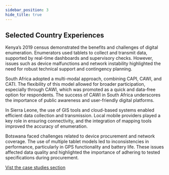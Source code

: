 ```yaml
---
sidebar_position: 3
hide_title: true
---
```



## Selected Country Experiences

Kenya’s 2019 census demonstrated the benefits and challenges of digital enumeration. Enumerators used tablets to collect and transmit data, supported by real-time dashboards and supervisory checks. However, issues such as device malfunctions and network instability highlighted the need for robust technical support and contingency planning.

South Africa adopted a multi-modal approach, combining CAPI, CAWI, and CATI. The flexibility of this model allowed for broader participation, especially through CAWI, which was promoted as a quick and data-free option for respondents. The success of CAWI in South Africa underscores the importance of public awareness and user-friendly digital platforms.

In Sierra Leone, the use of GIS tools and cloud-based systems enabled efficient data collection and transmission. Local mobile providers played a key role in ensuring connectivity, and the integration of mapping tools improved the accuracy of enumeration.

Botswana faced challenges related to device procurement and network coverage. The use of multiple tablet models led to inconsistencies in performance, particularly in GPS functionality and battery life. These issues affected data quality and highlighted the importance of adhering to tested specifications during procurement.

[Vist the case studies section](/docs/case-studies/Chapter-04/Case%20Studies.md)

